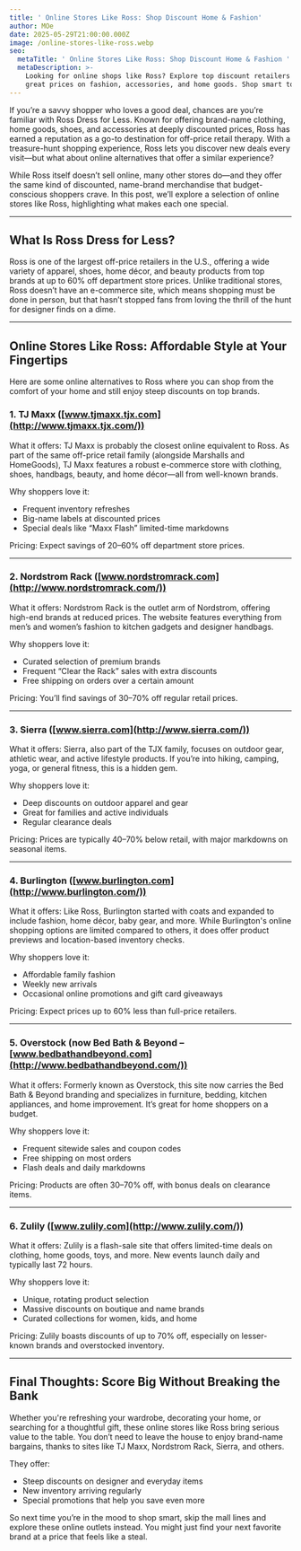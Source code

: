 ```yaml
---
title: ' Online Stores Like Ross: Shop Discount Home & Fashion'
author: MOe
date: 2025-05-29T21:00:00.000Z
image: /online-stores-like-ross.webp
seo:
  metaTitle: ' Online Stores Like Ross: Shop Discount Home & Fashion '
  metaDescription: >-
    Looking for online shops like Ross? Explore top discount retailers offering
    great prices on fashion, accessories, and home goods. Shop smart today!
---
```


If you’re a savvy shopper who loves a good deal, chances are you’re familiar with Ross Dress for Less. Known for offering brand-name clothing, home goods, shoes, and accessories at deeply discounted prices, Ross has earned a reputation as a go-to destination for off-price retail therapy. With a treasure-hunt shopping experience, Ross lets you discover new deals every visit—but what about online alternatives that offer a similar experience?

While Ross itself doesn’t sell online, many other stores do—and they offer the same kind of discounted, name-brand merchandise that budget-conscious shoppers crave. In this post, we’ll explore a selection of online stores like Ross, highlighting what makes each one special.

***

## What Is Ross Dress for Less?

Ross is one of the largest off-price retailers in the U.S., offering a wide variety of apparel, shoes, home décor, and beauty products from top brands at up to 60% off department store prices. Unlike traditional stores, Ross doesn’t have an e-commerce site, which means shopping must be done in person, but that hasn’t stopped fans from loving the thrill of the hunt for designer finds on a dime.

***

## Online Stores Like Ross: Affordable Style at Your Fingertips

Here are some online alternatives to Ross where you can shop from the comfort of your home and still enjoy steep discounts on top brands.

### 1. TJ Maxx ([www.tjmaxx.tjx.com](http://www.tjmaxx.tjx.com/))

What it offers:
TJ Maxx is probably the closest online equivalent to Ross. As part of the same off-price retail family (alongside Marshalls and HomeGoods), TJ Maxx features a robust e-commerce store with clothing, shoes, handbags, beauty, and home décor—all from well-known brands.

Why shoppers love it:

* Frequent inventory refreshes
* Big-name labels at discounted prices
* Special deals like “Maxx Flash” limited-time markdowns

Pricing:
Expect savings of 20–60% off department store prices.

***

### 2. Nordstrom Rack ([www.nordstromrack.com](http://www.nordstromrack.com/))

What it offers:
Nordstrom Rack is the outlet arm of Nordstrom, offering high-end brands at reduced prices. The website features everything from men’s and women’s fashion to kitchen gadgets and designer handbags.

Why shoppers love it:

* Curated selection of premium brands
* Frequent “Clear the Rack” sales with extra discounts
* Free shipping on orders over a certain amount

Pricing:
You’ll find savings of 30–70% off regular retail prices.

***

### 3. Sierra ([www.sierra.com](http://www.sierra.com/))

What it offers:
Sierra, also part of the TJX family, focuses on outdoor gear, athletic wear, and active lifestyle products. If you’re into hiking, camping, yoga, or general fitness, this is a hidden gem.

Why shoppers love it:

* Deep discounts on outdoor apparel and gear
* Great for families and active individuals
* Regular clearance deals

Pricing:
Prices are typically 40–70% below retail, with major markdowns on seasonal items.

***

### 4. Burlington ([www.burlington.com](http://www.burlington.com/))

What it offers:
Like Ross, Burlington started with coats and expanded to include fashion, home décor, baby gear, and more. While Burlington's online shopping options are limited compared to others, it does offer product previews and location-based inventory checks.

Why shoppers love it:

* Affordable family fashion
* Weekly new arrivals
* Occasional online promotions and gift card giveaways

Pricing:
Expect prices up to 60% less than full-price retailers.

***

### 5. Overstock (now Bed Bath & Beyond – [www.bedbathandbeyond.com](http://www.bedbathandbeyond.com/))

What it offers:
Formerly known as Overstock, this site now carries the Bed Bath & Beyond branding and specializes in furniture, bedding, kitchen appliances, and home improvement. It’s great for home shoppers on a budget.

Why shoppers love it:

* Frequent sitewide sales and coupon codes
* Free shipping on most orders
* Flash deals and daily markdowns

Pricing:
Products are often 30–70% off, with bonus deals on clearance items.

***

### 6. Zulily ([www.zulily.com](http://www.zulily.com/))

What it offers:
Zulily is a flash-sale site that offers limited-time deals on clothing, home goods, toys, and more. New events launch daily and typically last 72 hours.

Why shoppers love it:

* Unique, rotating product selection
* Massive discounts on boutique and name brands
* Curated collections for women, kids, and home

Pricing:
Zulily boasts discounts of up to 70% off, especially on lesser-known brands and overstocked inventory.

***

## Final Thoughts: Score Big Without Breaking the Bank

Whether you're refreshing your wardrobe, decorating your home, or searching for a thoughtful gift, these online stores like Ross bring serious value to the table. You don’t need to leave the house to enjoy brand-name bargains, thanks to sites like TJ Maxx, Nordstrom Rack, Sierra, and others.

They offer:

* Steep discounts on designer and everyday items
* New inventory arriving regularly
* Special promotions that help you save even more

So next time you’re in the mood to shop smart, skip the mall lines and explore these online outlets instead. You might just find your next favorite brand at a price that feels like a steal.

